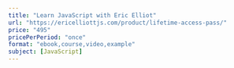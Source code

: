 ```yaml
---
title: "Learn JavaScript with Eric Elliot"
url: "https://ericelliottjs.com/product/lifetime-access-pass/"
price: "495"
pricePerPeriod: "once"
format: "ebook,course,video,example"
subject: [JavaScript]
---
```

